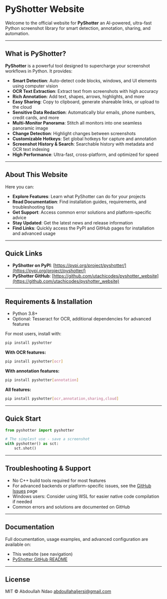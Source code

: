 # PyShotter Website

Welcome to the official website for **PyShotter** an AI-powered, ultra-fast Python screenshot library for smart detection, annotation, sharing, and automation.

---

## What is PyShotter?

**PyShotter** is a powerful tool designed to supercharge your screenshot workflows in Python. It provides:

- **Smart Detection**: Auto-detect code blocks, windows, and UI elements using computer vision
- **OCR Text Extraction**: Extract text from screenshots with high accuracy
- **Rich Annotation**: Add text, shapes, arrows, highlights, and more
- **Easy Sharing**: Copy to clipboard, generate shareable links, or upload to the cloud
- **Sensitive Data Redaction**: Automatically blur emails, phone numbers, credit cards, and more
- **Multi-Monitor Panorama**: Stitch all monitors into one seamless panoramic image
- **Change Detection**: Highlight changes between screenshots
- **Customizable Hotkeys**: Set global hotkeys for capture and annotation
- **Screenshot History & Search**: Searchable history with metadata and OCR text indexing
- **High Performance**: Ultra-fast, cross-platform, and optimized for speed

---

## About This Website
Here you can:

- **Explore Features**: Learn what PyShotter can do for your projects
- **Read Documentation**: Find installation guides, requirements, and troubleshooting tips
- **Get Support**: Access common error solutions and platform-specific advice
- **Stay Updated**: Get the latest news and release information
- **Find Links**: Quickly access the PyPI and GitHub pages for installation and advanced usage

---

## Quick Links
- **PyShotter on PyPI**: [https://pypi.org/project/pyshotter/](https://pypi.org/project/pyshotter/)
- **PyShotter GitHub**: [https://github.com/utachicodes/pyshotter_website](https://github.com/utachicodes/pyshotter_website)

---

## Requirements & Installation
- Python 3.8+
- Optional: Tesseract for OCR, additional dependencies for advanced features

For most users, install with:

```bash
pip install pyshotter
```

**With OCR features:**
```bash
pip install pyshotter[ocr]
```

**With annotation features:**
```bash
pip install pyshotter[annotation]
```

**All features:**
```bash
pip install pyshotter[ocr,annotation,sharing,cloud]
```

---

## Quick Start

```python
from pyshotter import pyshotter

# The simplest use - save a screenshot
with pyshotter() as sct:
    sct.shot()
```

---

## Troubleshooting & Support
- No C++ build tools required for most features
- For advanced backends or platform-specific issues, see the [GitHub Issues](https://github.com/utachicodes/pyshotter_website/issues) page
- Windows users: Consider using WSL for easier native code compilation if needed
- Common errors and solutions are documented on GitHub

---

## Documentation
Full documentation, usage examples, and advanced configuration are available on:
- This website (see navigation)
- [PyShotter GitHub README](https://github.com/utachicodes/pyshotter_website)

---

## License
MIT © Abdoullah Ndao <abdoullahaljersi@gmail.com> 
